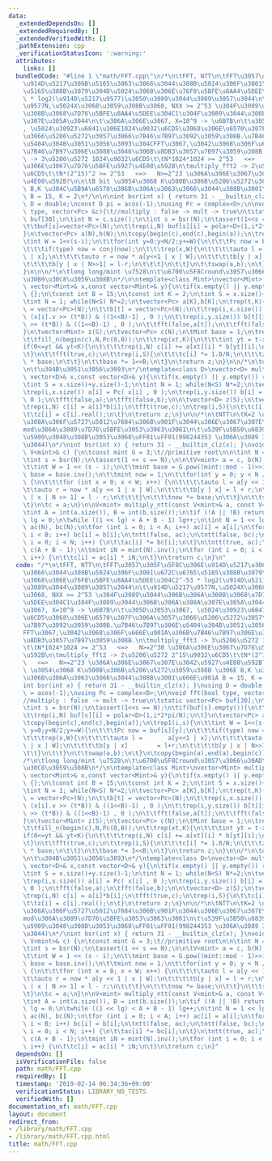 ```yaml
---
data:
  _extendedDependsOn: []
  _extendedRequiredBy: []
  _extendedVerifiedWith: []
  _pathExtension: cpp
  _verificationStatusIcon: ':warning:'
  attributes:
    links: []
  bundledCode: "#line 1 \"math/FFT.cpp\"\n/*\n\tFFT, NTT\n\tFFT\u3057\u305F\u5F8C\u306E\
    \u914D\u5217\u306B\u5165\u3063\u3066\u3044\u308B\u5024\u306F\u3001\u672C\u6765\
    \u5165\u308B\u3079\u304D\u5024\u3068\u306E\u76F8\u5BFE\u8AA4\u5DEE\u304C2^-53\
    \ * log2(\u914D\u5217\u9577)\u3050\u3089\u3044\u3089\u3057\u3044\n\t\u914D\u5217\
    \u9577N,\u5024X\u3068\u3059\u308B\u3068, NXX >= 2^53 \u304F\u3089\u3044\u306B\u306A\
    \u308B\u3068\u7D76\u5BFE\u8AA4\u5DEE\u304C1\u304F\u3089\u3044\u306B\u306A\u308A\
    \u307E\u305A\u3044\n\t\u306A\u306E\u3067, X=10^9 -> \u6B7B\n\t\u305D\u3053\u3067\
    , \u5024\u30923\u6841\u306E1024\u9032\u6CD5\u3068\u306E\u6570\u307F\u306A\u3057\
    \u3066\u5206\u5272\u3057\u3066\u7B46\u7B97\u3092\u3059\u308B.\u7B46\u7B97\u306E\
    \u5404\u304B\u3051\u3056\u3093\u304CFFT\u3067,\u3042\u3068\u306F\u666E\u901A\u306B\
    \u7B46\u7B97\u306E\u3088\u3046\u306B\u8DB3\u3057\u7B97\u3059\u308B.\n\tmultiply_fft3\
    \ -> 3\u5206\u5272 1024\u9032\u6CD5\t\tN*1024*1024 >= 2^53   <=>   N>=2^30 \u306A\
    \u306E\u3067\u7D76\u5BFE\u5927\u4E08\u592B\n\tmultiply_fft2 -> 2\u5206\u5272 2^15\u9032\
    \u6CD5\t\tN*(2^15)^2 >= 2^53   <=>   N>=2^23 \u306A\u306E\u3067\u307E\u3042\u5927\
    \u4E08\u592B?\n\n\tB bit \u3054\u3068 K\u500B\u306B\u5206\u5272\u3059\u308B \u306E\
    \ B,K \u304C\u5B9A\u6570\u306B\u306A\u3063\u3066\u3044\u308B\u3001\u666E\u901A\
    \ B = 15, K = 2\n*/\n\n\nint bsr(int x) { return 31 - __builtin_clz(x); }\nusing\
    \ D = double;\nconst D pi = acos(-1);\nusing Pc = complex<D>;\n\nvoid fft(bool\
    \ type, vector<Pc> &c){\t//multiply : false -> mult -> true\n\tstatic vector<Pc>\
    \ buf[30];\n\tint N = c.size();\n\tint s = bsr(N);\n\tassert(1<<s == N);\n\tif(buf[s].empty()){\n\
    \t\tbuf[s]=vector<Pc>(N);\n\t\trep(i,N) buf[s][i] = polar<D>(1,i*2*pi/N);\n\t\
    }\n\tvector<Pc> a(N),b(N);\n\tcopy(begin(c),end(c),begin(a));\n\trep1(i,s){\n\t\
    \tint W = 1<<(s-i);\n\t\tfor(int y=0;y<N/2;y+=W){\n\t\t\tPc now = buf[s][y];\n\
    \t\t\tif(type) now = conj(now);\n\t\t\trep(x,W){\n\t\t\t\tauto l =       a[y<<1\
    \ | x];\n\t\t\t\tauto r = now * a[y<<1 | x | W];\n\t\t\t\tb[y | x]        = l+r;\n\
    \t\t\t\tb[y | x | N>>1] = l-r;\n\t\t\t}\n\t\t}\n\t\tswap(a,b);\n\t}\n\tcopy(begin(a),end(a),begin(c));\n\
    }\n\n\n/*\n\tlong long/mint \u7528\n\t\u6700\u5F8Cround\u3057\u3066\u30AD\u30E3\
    \u30B9\u30C8\u3059\u308B\n*/\n\ntemplate<class Mint>\nvector<Mint> multiply_fft(const\
    \ vector<Mint>& x,const vector<Mint>& y){\n\tif(x.empty() || y.empty()) return\
    \ {};\n\tconst int B = 15;\n\tconst int K = 2;\n\tint S = x.size()+y.size()-1;\n\
    \tint N = 1; while(N<S) N*=2;\n\tvector<Pc> a[K],b[K];\n\trep(t,K){\n\t\ta[t]\
    \ = vector<Pc>(N);\n\t\tb[t] = vector<Pc>(N);\n\t\trep(i,x.size()) a[t][i] = Pc(\
    \ (x[i].v >> (t*B)) & ((1<<B)-1) , 0 );\n\t\trep(i,y.size()) b[t][i] = Pc( (y[i].v\
    \ >> (t*B)) & ((1<<B)-1) , 0 );\n\t\tfft(false,a[t]);\n\t\tfft(false,b[t]);\n\t\
    }\n\tvector<Mint> z(S);\n\tvector<Pc> c(N);\n\tMint base = 1;\n\trep(t,K+K-1){\n\
    \t\tfill_n(begin(c),N,Pc(0,0));\n\t\trep(xt,K){\n\t\t\tint yt = t-xt;\n\t\t\t\
    if(0<=yt && yt<K){\n\t\t\t\trep(i,N) c[i] += a[xt][i] * b[yt][i];\n\t\t\t}\n\t\
    \t}\n\t\tfft(true,c);\n\t\trep(i,S){\n\t\t\tc[i] *= 1.0/N;\n\t\t\tz[i] += Mint(ll(round(c[i].real())))\
    \ * base;\n\t\t}\n\t\tbase *= 1<<B;\n\t}\n\treturn z;\n}\n\n/*\n\tdouble \u7528\
    \n\t\u304B\u3051\u3056\u3093\n*/\ntemplate<class D>\nvector<D> multiply_fft(const\
    \ vector<D>& x,const vector<D>& y){\n\tif(x.empty() || y.empty()) return {};\n\
    \tint S = x.size()+y.size()-1;\n\tint N = 1; while(N<S) N*=2;\n\tvector<Pc> a(N),b(N);\n\
    \trep(i,x.size()) a[i] = Pc( x[i] , 0 );\n\trep(i,y.size()) b[i] = Pc( y[i] ,\
    \ 0 );\n\tfft(false,a);\n\tfft(false,b);\n\n\tvector<D> z(S);\n\tvector<Pc> c(N);\n\
    \trep(i,N) c[i] = a[i]*b[i];\n\tfft(true,c);\n\trep(i,S){\n\t\tc[i] *= 1.0/N;\n\
    \t\tz[i] = c[i].real();\n\t}\n\treturn z;\n}\n\n/*\n\tNTT\n\tK=2 \u306EFFT\u3088\
    \u308A\u306F\u5727\u5012\u7684\u306B\u901F\u3044\u306E\u3067\u307E\u3068\u3082\
    mod\u306A\u3089\u7D76\u5BFE\u3053\u3063\u3061\n\t\u539F\u5B50\u6839 G=3 \u3092\
    \u5909\u3048\u308B\u3053\u3068\uFF01\uFF01(998244353 \u306A\u3089 3 \u3067\u3044\
    \u3044)\n*/\nint bsr(int x) { return 31 - __builtin_clz(x); }\nvoid ntt(bool type,\
    \ V<mint>& c) {\n\tconst mint G = 3;\t//primitive root\n\n\tint N = int(c.size());\n\
    \tint s = bsr(N);\n\tassert(1 << s == N);\n\n\tV<mint> a = c, b(N);\n\trep1(i,s){\n\
    \t\tint W = 1 << (s - i);\n\t\tmint base = G.pow((mint::mod - 1)>>i);\n\t\tif(type)\
    \ base = base.inv();\n\t\tmint now = 1;\n\t\tfor(int y = 0; y < N / 2; y += W)\
    \ {\n\t\t\tfor (int x = 0; x < W; x++) {\n\t\t\t\tauto l = a[y << 1 | x];\n\t\t\
    \t\tauto r = now * a[y << 1 | x | W];\n\t\t\t\tb[y | x] = l + r;\n\t\t\t\tb[y\
    \ | x | N >> 1] = l - r;\n\t\t\t}\n\t\t\tnow *= base;\n\t\t}\n\t\tswap(a, b);\n\
    \t}\n\tc = a;\n}\n\nV<mint> multiply_ntt(const V<mint>& a, const V<mint>& b) {\n\
    \tint A = int(a.size()), B = int(b.size());\n\tif (!A || !B) return {};\n\tint\
    \ lg = 0;\n\twhile ((1 << lg) < A + B - 1) lg++;\n\tint N = 1 << lg;\n\tV<mint>\
    \ ac(N), bc(N);\n\tfor (int i = 0; i < A; i++) ac[i] = a[i];\n\tfor (int i = 0;\
    \ i < B; i++) bc[i] = b[i];\n\tntt(false, ac);\n\tntt(false, bc);\n\tfor (int\
    \ i = 0; i < N; i++) {\n\t\tac[i] *= bc[i];\n\t}\n\tntt(true, ac);\n\tV<mint>\
    \ c(A + B - 1);\n\tmint iN = mint(N).inv();\n\tfor (int i = 0; i < A + B - 1;\
    \ i++) {\n\t\tc[i] = ac[i] * iN;\n\t}\n\treturn c;\n}\n"
  code: "/*\n\tFFT, NTT\n\tFFT\u3057\u305F\u5F8C\u306E\u914D\u5217\u306B\u5165\u3063\
    \u3066\u3044\u308B\u5024\u306F\u3001\u672C\u6765\u5165\u308B\u3079\u304D\u5024\
    \u3068\u306E\u76F8\u5BFE\u8AA4\u5DEE\u304C2^-53 * log2(\u914D\u5217\u9577)\u3050\
    \u3089\u3044\u3089\u3057\u3044\n\t\u914D\u5217\u9577N,\u5024X\u3068\u3059\u308B\
    \u3068, NXX >= 2^53 \u304F\u3089\u3044\u306B\u306A\u308B\u3068\u7D76\u5BFE\u8AA4\
    \u5DEE\u304C1\u304F\u3089\u3044\u306B\u306A\u308A\u307E\u305A\u3044\n\t\u306A\u306E\
    \u3067, X=10^9 -> \u6B7B\n\t\u305D\u3053\u3067, \u5024\u30923\u6841\u306E1024\u9032\
    \u6CD5\u3068\u306E\u6570\u307F\u306A\u3057\u3066\u5206\u5272\u3057\u3066\u7B46\
    \u7B97\u3092\u3059\u308B.\u7B46\u7B97\u306E\u5404\u304B\u3051\u3056\u3093\u304C\
    FFT\u3067,\u3042\u3068\u306F\u666E\u901A\u306B\u7B46\u7B97\u306E\u3088\u3046\u306B\
    \u8DB3\u3057\u7B97\u3059\u308B.\n\tmultiply_fft3 -> 3\u5206\u5272 1024\u9032\u6CD5\
    \t\tN*1024*1024 >= 2^53   <=>   N>=2^30 \u306A\u306E\u3067\u7D76\u5BFE\u5927\u4E08\
    \u592B\n\tmultiply_fft2 -> 2\u5206\u5272 2^15\u9032\u6CD5\t\tN*(2^15)^2 >= 2^53\
    \   <=>   N>=2^23 \u306A\u306E\u3067\u307E\u3042\u5927\u4E08\u592B?\n\n\tB bit\
    \ \u3054\u3068 K\u500B\u306B\u5206\u5272\u3059\u308B \u306E B,K \u304C\u5B9A\u6570\
    \u306B\u306A\u3063\u3066\u3044\u308B\u3001\u666E\u901A B = 15, K = 2\n*/\n\n\n\
    int bsr(int x) { return 31 - __builtin_clz(x); }\nusing D = double;\nconst D pi\
    \ = acos(-1);\nusing Pc = complex<D>;\n\nvoid fft(bool type, vector<Pc> &c){\t\
    //multiply : false -> mult -> true\n\tstatic vector<Pc> buf[30];\n\tint N = c.size();\n\
    \tint s = bsr(N);\n\tassert(1<<s == N);\n\tif(buf[s].empty()){\n\t\tbuf[s]=vector<Pc>(N);\n\
    \t\trep(i,N) buf[s][i] = polar<D>(1,i*2*pi/N);\n\t}\n\tvector<Pc> a(N),b(N);\n\
    \tcopy(begin(c),end(c),begin(a));\n\trep1(i,s){\n\t\tint W = 1<<(s-i);\n\t\tfor(int\
    \ y=0;y<N/2;y+=W){\n\t\t\tPc now = buf[s][y];\n\t\t\tif(type) now = conj(now);\n\
    \t\t\trep(x,W){\n\t\t\t\tauto l =       a[y<<1 | x];\n\t\t\t\tauto r = now * a[y<<1\
    \ | x | W];\n\t\t\t\tb[y | x]        = l+r;\n\t\t\t\tb[y | x | N>>1] = l-r;\n\t\
    \t\t}\n\t\t}\n\t\tswap(a,b);\n\t}\n\tcopy(begin(a),end(a),begin(c));\n}\n\n\n\
    /*\n\tlong long/mint \u7528\n\t\u6700\u5F8Cround\u3057\u3066\u30AD\u30E3\u30B9\
    \u30C8\u3059\u308B\n*/\n\ntemplate<class Mint>\nvector<Mint> multiply_fft(const\
    \ vector<Mint>& x,const vector<Mint>& y){\n\tif(x.empty() || y.empty()) return\
    \ {};\n\tconst int B = 15;\n\tconst int K = 2;\n\tint S = x.size()+y.size()-1;\n\
    \tint N = 1; while(N<S) N*=2;\n\tvector<Pc> a[K],b[K];\n\trep(t,K){\n\t\ta[t]\
    \ = vector<Pc>(N);\n\t\tb[t] = vector<Pc>(N);\n\t\trep(i,x.size()) a[t][i] = Pc(\
    \ (x[i].v >> (t*B)) & ((1<<B)-1) , 0 );\n\t\trep(i,y.size()) b[t][i] = Pc( (y[i].v\
    \ >> (t*B)) & ((1<<B)-1) , 0 );\n\t\tfft(false,a[t]);\n\t\tfft(false,b[t]);\n\t\
    }\n\tvector<Mint> z(S);\n\tvector<Pc> c(N);\n\tMint base = 1;\n\trep(t,K+K-1){\n\
    \t\tfill_n(begin(c),N,Pc(0,0));\n\t\trep(xt,K){\n\t\t\tint yt = t-xt;\n\t\t\t\
    if(0<=yt && yt<K){\n\t\t\t\trep(i,N) c[i] += a[xt][i] * b[yt][i];\n\t\t\t}\n\t\
    \t}\n\t\tfft(true,c);\n\t\trep(i,S){\n\t\t\tc[i] *= 1.0/N;\n\t\t\tz[i] += Mint(ll(round(c[i].real())))\
    \ * base;\n\t\t}\n\t\tbase *= 1<<B;\n\t}\n\treturn z;\n}\n\n/*\n\tdouble \u7528\
    \n\t\u304B\u3051\u3056\u3093\n*/\ntemplate<class D>\nvector<D> multiply_fft(const\
    \ vector<D>& x,const vector<D>& y){\n\tif(x.empty() || y.empty()) return {};\n\
    \tint S = x.size()+y.size()-1;\n\tint N = 1; while(N<S) N*=2;\n\tvector<Pc> a(N),b(N);\n\
    \trep(i,x.size()) a[i] = Pc( x[i] , 0 );\n\trep(i,y.size()) b[i] = Pc( y[i] ,\
    \ 0 );\n\tfft(false,a);\n\tfft(false,b);\n\n\tvector<D> z(S);\n\tvector<Pc> c(N);\n\
    \trep(i,N) c[i] = a[i]*b[i];\n\tfft(true,c);\n\trep(i,S){\n\t\tc[i] *= 1.0/N;\n\
    \t\tz[i] = c[i].real();\n\t}\n\treturn z;\n}\n\n/*\n\tNTT\n\tK=2 \u306EFFT\u3088\
    \u308A\u306F\u5727\u5012\u7684\u306B\u901F\u3044\u306E\u3067\u307E\u3068\u3082\
    mod\u306A\u3089\u7D76\u5BFE\u3053\u3063\u3061\n\t\u539F\u5B50\u6839 G=3 \u3092\
    \u5909\u3048\u308B\u3053\u3068\uFF01\uFF01(998244353 \u306A\u3089 3 \u3067\u3044\
    \u3044)\n*/\nint bsr(int x) { return 31 - __builtin_clz(x); }\nvoid ntt(bool type,\
    \ V<mint>& c) {\n\tconst mint G = 3;\t//primitive root\n\n\tint N = int(c.size());\n\
    \tint s = bsr(N);\n\tassert(1 << s == N);\n\n\tV<mint> a = c, b(N);\n\trep1(i,s){\n\
    \t\tint W = 1 << (s - i);\n\t\tmint base = G.pow((mint::mod - 1)>>i);\n\t\tif(type)\
    \ base = base.inv();\n\t\tmint now = 1;\n\t\tfor(int y = 0; y < N / 2; y += W)\
    \ {\n\t\t\tfor (int x = 0; x < W; x++) {\n\t\t\t\tauto l = a[y << 1 | x];\n\t\t\
    \t\tauto r = now * a[y << 1 | x | W];\n\t\t\t\tb[y | x] = l + r;\n\t\t\t\tb[y\
    \ | x | N >> 1] = l - r;\n\t\t\t}\n\t\t\tnow *= base;\n\t\t}\n\t\tswap(a, b);\n\
    \t}\n\tc = a;\n}\n\nV<mint> multiply_ntt(const V<mint>& a, const V<mint>& b) {\n\
    \tint A = int(a.size()), B = int(b.size());\n\tif (!A || !B) return {};\n\tint\
    \ lg = 0;\n\twhile ((1 << lg) < A + B - 1) lg++;\n\tint N = 1 << lg;\n\tV<mint>\
    \ ac(N), bc(N);\n\tfor (int i = 0; i < A; i++) ac[i] = a[i];\n\tfor (int i = 0;\
    \ i < B; i++) bc[i] = b[i];\n\tntt(false, ac);\n\tntt(false, bc);\n\tfor (int\
    \ i = 0; i < N; i++) {\n\t\tac[i] *= bc[i];\n\t}\n\tntt(true, ac);\n\tV<mint>\
    \ c(A + B - 1);\n\tmint iN = mint(N).inv();\n\tfor (int i = 0; i < A + B - 1;\
    \ i++) {\n\t\tc[i] = ac[i] * iN;\n\t}\n\treturn c;\n}"
  dependsOn: []
  isVerificationFile: false
  path: math/FFT.cpp
  requiredBy: []
  timestamp: '2019-02-14 06:34:36+09:00'
  verificationStatus: LIBRARY_NO_TESTS
  verifiedWith: []
documentation_of: math/FFT.cpp
layout: document
redirect_from:
- /library/math/FFT.cpp
- /library/math/FFT.cpp.html
title: math/FFT.cpp
---
```

